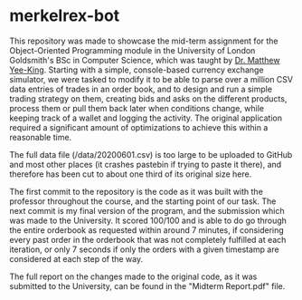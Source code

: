 # merkelrex-bot

This repository was made to showcase the mid-term assignment for the Object-Oriented Programming module in the University of London Goldsmith's BSc in Computer Science, which was taught by [Dr. Matthew Yee-King](https://www.gold.ac.uk/computing/staff/m-yee-king/). Starting with a simple, console-based currency exchange simulator, we were tasked to modify it to be able to parse over a million CSV data entries of trades in an order book, and to design and run a simple trading strategy on them, creating bids and asks on the different products, process them or pull them back later when conditions change, while keeping track of a wallet and logging the activity. The original application required a significant amount of optimizations to achieve this within a reasonable time.

The full data file (/data/20200601.csv) is too large to be uploaded to GitHub and most other places (it crashes pastebin if trying to paste it there), and therefore has been cut to about one third of its original size here.

The first commit to the repository is the code as it was built with the professor throughout the course, and the starting point of our task. The next commit is my final version of the program, and the submission which was made to the University. It scored 100/100 and is able to do go through the entire orderbook as requested within around 7 minutes, if considering every past order in the orderbook that was not completely fulfilled at each iteration, or only 7 seconds if only the orders with a given timestamp are considered at each step of the way.

The full report on the changes made to the original code, as it was submitted to the University, can be found in the "Midterm Report.pdf" file.

